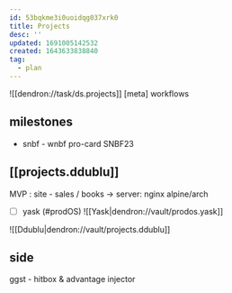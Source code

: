 ```yaml
---
id: 53bqkme3i0uoidqg037xrk0
title: Projects
desc: ''
updated: 1691005142532
created: 1643633838840
tag:
  - plan
---
```


![[dendron://task/ds.projects]]
[meta]
workflows

## milestones
- snbf - wnbf pro-card
  SNBF23

## [[projects.ddublu]]
MVP : site - sales / books
-> server: nginx alpine/arch

- [ ] yask (#prodOS)
![[Yask|dendron://vault/prodos.yask]]

![[Ddublu|dendron://vault/projects.ddublu]]
## side
ggst - hitbox & advantage injector
